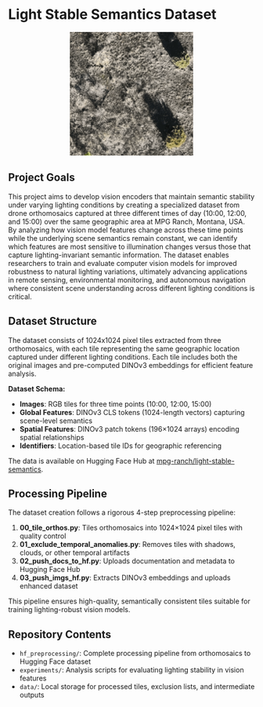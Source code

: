 # Light Stable Semantics Dataset

<div align="center">
<img src="figures/example_scene.gif" alt="Example Scene" width="50%">
</div>

## Project Goals

This project aims to develop vision encoders that maintain semantic stability under varying lighting conditions by creating a specialized dataset from drone orthomosaics captured at three different times of day (10:00, 12:00, and 15:00) over the same geographic area at MPG Ranch, Montana, USA. By analyzing how vision model features change across these time points while the underlying scene semantics remain constant, we can identify which features are most sensitive to illumination changes versus those that capture lighting-invariant semantic information. The dataset enables researchers to train and evaluate computer vision models for improved robustness to natural lighting variations, ultimately advancing applications in remote sensing, environmental monitoring, and autonomous navigation where consistent scene understanding across different lighting conditions is critical.

## Dataset Structure

The dataset consists of 1024x1024 pixel tiles extracted from three orthomosaics, with each tile representing the same geographic location captured under different lighting conditions. Each tile includes both the original images and pre-computed DINOv3 embeddings for efficient feature analysis.

**Dataset Schema:**
- **Images**: RGB tiles for three time points (10:00, 12:00, 15:00)
- **Global Features**: DINOv3 CLS tokens (1024-length vectors) capturing scene-level semantics
- **Spatial Features**: DINOv3 patch tokens (196×1024 arrays) encoding spatial relationships
- **Identifiers**: Location-based tile IDs for geographic referencing

The data is available on Hugging Face Hub at [mpg-ranch/light-stable-semantics](https://huggingface.co/datasets/mpg-ranch/light-stable-semantics).

## Processing Pipeline

The dataset creation follows a rigorous 4-step preprocessing pipeline:

1. **00_tile_orthos.py**: Tiles orthomosaics into 1024×1024 pixel tiles with quality control
2. **01_exclude_temporal_anomalies.py**: Removes tiles with shadows, clouds, or other temporal artifacts
3. **02_push_docs_to_hf.py**: Uploads documentation and metadata to Hugging Face Hub
4. **03_push_imgs_hf.py**: Extracts DINOv3 embeddings and uploads enhanced dataset

This pipeline ensures high-quality, semantically consistent tiles suitable for training lighting-robust vision models.

## Repository Contents

- `hf_preprocessing/`: Complete processing pipeline from orthomosaics to Hugging Face dataset
- `experiments/`: Analysis scripts for evaluating lighting stability in vision features  
- `data/`: Local storage for processed tiles, exclusion lists, and intermediate outputs
